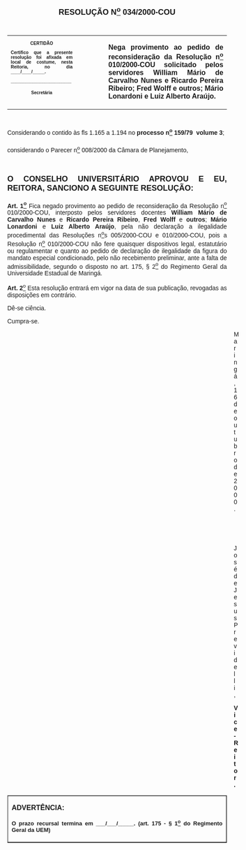 <BODY>

<B><FONT FACE="Arial" SIZE=4><P ALIGN="CENTER">RESOLU&Ccedil;&Atilde;O N<U><SUP>o</U></SUP>  034/2000-COU</P>
</B></FONT><FONT SIZE=1>
<P>&nbsp;</P></FONT>
<TABLE CELLSPACING=0 BORDER=0 CELLPADDING=7 WIDTH=630>
<TR><TD WIDTH="31%" VALIGN="TOP">
<B><FONT FACE="Arial" SIZE=1><P ALIGN="CENTER">CERTID&Atilde;O</P>
<P ALIGN="JUSTIFY">   Certifico que a presente resolu&ccedil;&atilde;o foi afixada em local de costume, nesta Reitoria, no dia ____/____/_____.</P>
<P ALIGN="JUSTIFY"></P>
<P ALIGN="JUSTIFY">_________________________</P>
<P ALIGN="CENTER">Secret&aacute;ria</B></FONT></TD>
<TD WIDTH="13%" VALIGN="TOP">&nbsp;</TD>
<TD WIDTH="55%" VALIGN="TOP">
<B><FONT FACE="Arial"><P ALIGN="JUSTIFY">Nega provimento ao pedido de reconsidera&ccedil;&atilde;o da Resolu&ccedil;&atilde;o n<U><SUP>o</U></SUP> 010/2000-COU solicitado pelos servidores William M&aacute;rio de Carvalho Nunes e Ricardo Pereira Ribeiro; Fred Wolff e outros; M&aacute;rio Lonardoni e Luiz Alberto Ara&uacute;jo.</B></FONT></TD>
</TR>
</TABLE>

<FONT FACE="Arial" SIZE=1><P ALIGN="JUSTIFY"></P>
<P ALIGN="JUSTIFY">&nbsp;</P>
</FONT><FONT FACE="Arial"><P ALIGN="JUSTIFY">Considerando  o  contido  &agrave;s fls 1.165 a 1.194 no <B>processo n<U><SUP>o</U></SUP> 159/79  volume 3</B>;</P>
<P ALIGN="JUSTIFY">considerando o Parecer n<U><SUP>o</U></SUP> 008/2000 da C&acirc;mara de Planejamento,</P>
<P ALIGN="JUSTIFY"></P>
<P ALIGN="JUSTIFY">&nbsp;</P>
</FONT><B><FONT FACE="Arial" SIZE=4><P ALIGN="JUSTIFY">O CONSELHO UNIVERSIT&Aacute;RIO APROVOU E EU, REITORA, SANCIONO A SEGUINTE RESOLU&Ccedil;&Atilde;O:</P>
</B></FONT><FONT FACE="Arial">
<B><P ALIGN="JUSTIFY">Art. 1<U><SUP>o</U></SUP> </B>Fica negado provimento ao pedido de reconsidera&ccedil;&atilde;o da Resolu&ccedil;&atilde;o n<U><SUP>o</U></SUP> 010/2000-COU, interposto pelos servidores docentes <B>William M&aacute;rio de Carvalho Nunes </B>e<B> Ricardo Pereira Ribeiro</B>, <B>Fred Wolff </B>e <B>outros</B>; <B>M&aacute;rio Lonardoni</B> e <B>Luiz Alberto Ara&uacute;jo</B>,  pela n&atilde;o declara&ccedil;&atilde;o a ilegalidade procedimental das Resolu&ccedil;&otilde;es n<U><SUP>o</U>s</SUP> 005/2000-COU e 010/2000-COU, pois a Resolu&ccedil;&atilde;o n<U><SUP>o</U></SUP> 010/2000-COU n&atilde;o fere quaisquer dispositivos legal, estatut&aacute;rio ou regulamentar e quanto ao pedido de declara&ccedil;&atilde;o de ilegalidade da figura do mandato especial condicionado, pelo n&atilde;o recebimento preliminar, ante a falta de admissibilidade, segundo o disposto no art. 175, § 2<U><SUP>o</U></SUP> do Regimento Geral da Universidade Estadual de Maring&aacute;.</P>
<B><P ALIGN="JUSTIFY">Art. 2</B><U><SUP>o</U> </SUP>Esta resolu&ccedil;&atilde;o entrar&aacute; em vigor na data de sua publica&ccedil;&atilde;o, revogadas as disposi&ccedil;&otilde;es em contr&aacute;rio.</P>
<P ALIGN="JUSTIFY">D&ecirc;-se ci&ecirc;ncia.</P>
<P ALIGN="JUSTIFY">Cumpra-se.</P><DIR>
<DIR>
<DIR>
<DIR>
<DIR>
<DIR>
<DIR>
<DIR>
<DIR>
<DIR>
<DIR>
<DIR>
<DIR>

<P ALIGN="JUSTIFY">Maring&aacute;, 16 de outubro de 2000.</P>
<P ALIGN="JUSTIFY"></P>
<P ALIGN="JUSTIFY">&nbsp;</P>
<P ALIGN="JUSTIFY">&nbsp;</P>
<P ALIGN="JUSTIFY">Jos&eacute; de Jesus Previdelli,</P>
<B><P ALIGN="JUSTIFY">Vice-Reitor.</P>
</B></FONT><FONT SIZE=2></DIR>
</DIR>
</DIR>
</DIR>
</DIR>
</DIR>
</DIR>
</DIR>
</DIR>
</DIR>
</DIR>
</DIR>
</DIR>
</FONT>
<TABLE BORDER CELLSPACING=1 CELLPADDING=4 WIDTH=212>
<TR><TD VALIGN="TOP">
<B><P ALIGN="JUSTIFY">ADVERT&Ecirc;NCIA:</P>
<FONT FACE="Arial" SIZE=2><P ALIGN="JUSTIFY">O prazo recursal termina em ___/___/_____. (art. 175 - § 1<U><SUP>o</U></SUP> do Regimento Geral da UEM)</B></FONT></TD>
</TR>
</TABLE>

<FONT FACE="Arial"><P ALIGN="JUSTIFY"></P></FONT></BODY>
